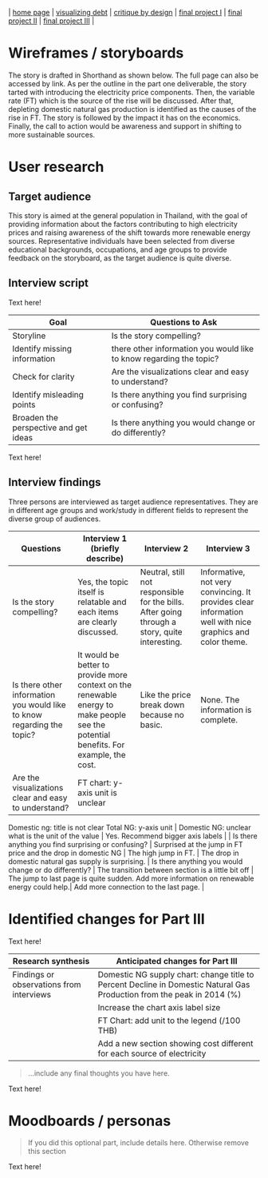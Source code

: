 | [home page](https://cmustudent.github.io/tswd-portfolio-templates/) | [visualizing debt](visualizing-government-debt) | [critique by design](critique-by-design) | [final project I](final-project-part-one) | [final project II](final-project-part-two) | [final project III](final-project-part-three) |

# Wireframes / storyboards
The story is drafted in Shorthand as shown below. The full page can also be accessed by link. As per the outline in the part one deliverable, the story tarted with introducing the electricity price components. Then, the variable rate (FT) which is the source of the rise will be discussed. After that, depleting domestic natural gas production is identified as the causes of the rise in FT. The story is followed by the impact it has on the economics. Finally, the call to action would be awareness and support in shifting to more sustainable sources.

# User research 

## Target audience
This story is aimed at the general population in Thailand, with the goal of providing information about the factors contributing to high electricity prices and raising awareness of the shift towards more renewable energy sources. Representative individuals have been selected from diverse educational backgrounds, occupations, and age groups to provide feedback on the storyboard, as the target audience is quite diverse. 

## Interview script

Text here!

| Goal | Questions to Ask |
|------|------------------|
|   Storyline   |            Is the story compelling?      |
|  Identify missing information    |         there other information you would like to know regarding the topic?          |
|   Check for clarity   |           Are the visualizations clear and easy to understand?       |
|  Identify misleading points  |  Is there anything you find surprising or confusing?  |
|  Broaden the perspective and get ideas  |  Is there anything you would change or do differently?  |


Text here!

## Interview findings

Three persons are interviewed as target audience representatives. They are in different age groups and work/study in different fields to represent the diverse group of audiences.

| Questions               | Interview 1 (briefly describe) | Interview 2 | Interview 3 |
|-------------------------|--------------------------------|-------------|-------------|
| Is the story compelling? |Yes, the topic itself is relatable and each items are clearly discussed.           |   Neutral, still not responsible for the bills. After going through a story, quite interesting. |   Informative, not very convincing. It provides clear information well with nice graphics and color theme.|
| Is there other information you would like to know regarding the topic?                        |    It would be better to provide more context on the renewable energy to make people see the potential benefits. For example, the cost.                               |    Like the price break down because no basic.        |  None. The information is complete.           |
|   Are the visualizations clear and easy to understand?                      |   FT chart: y-axis unit is unclear
Domestic ng: title is not clear
Total NG: y-axis unit        |    Domestic NG: unclear what is the unit of the value         |  Yes. Recommend bigger axis labels           |
| Is there anything you find surprising or confusing? | Surprised at the jump in FT price and the drop in domestic NG | The high jump in FT. | The drop in domestic natural gas supply is surprising. |
Is there anything you would change or do differently? | The transition between section is a little bit off | The jump to last page is quite sudden. Add more information on renewable energy could help.| Add more connection to the last page. | 


# Identified changes for Part III
Text here!

| Research synthesis                       | Anticipated changes for Part III                                                |
|------------------------------------------|---------------------------------------------------------------------------------|
| Findings or observations from interviews | Domestic NG supply chart: change title to Percent Decline in Domestic Natural Gas Production from the peak in 2014 (%)  |
|                                          | Increase the chart axis label size        |
|                                          | FT Chart: add unit to the legend (/100 THB)  |
|                                          | Add a new section showing cost different for each source of electricity                                              |


> ...include any final thoughts you have here. 

Text here!

# Moodboards / personas
> If you did this optional part, include details here.  Otherwise remove this section

Text here!

